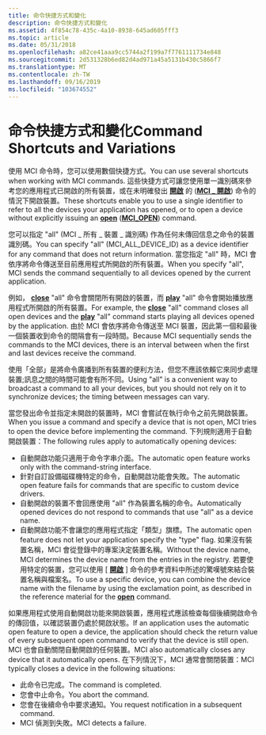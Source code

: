 ```yaml
---
title: 命令快捷方式和變化
description: 命令快捷方式和變化
ms.assetid: 4f854c78-435c-4a10-8938-645ad605fff3
ms.topic: article
ms.date: 05/31/2018
ms.openlocfilehash: a82ce41aaa9cc5744a2f199a7f7761111734e848
ms.sourcegitcommit: 2d531328b6ed82d4ad971a45a5131b430c5866f7
ms.translationtype: MT
ms.contentlocale: zh-TW
ms.lasthandoff: 09/16/2019
ms.locfileid: "103674552"
---
```

# <a name="command-shortcuts-and-variations"></a><span data-ttu-id="c1c0b-103">命令快捷方式和變化</span><span class="sxs-lookup"><span data-stu-id="c1c0b-103">Command Shortcuts and Variations</span></span>

<span data-ttu-id="c1c0b-104">使用 MCI 命令時，您可以使用數個快捷方式。</span><span class="sxs-lookup"><span data-stu-id="c1c0b-104">You can use several shortcuts when working with MCI commands.</span></span> <span data-ttu-id="c1c0b-105">這些快捷方式可讓您使用單一識別碼來參考您的應用程式已開啟的所有裝置，或在未明確發出 [**開啟**](open.md) 的 ([**MCI \_ 開啟**](mci-open.md)) 命令的情況下開啟裝置。</span><span class="sxs-lookup"><span data-stu-id="c1c0b-105">These shortcuts enable you to use a single identifier to refer to all the devices your application has opened, or to open a device without explicitly issuing an [**open**](open.md) ([**MCI\_OPEN**](mci-open.md)) command.</span></span>

<span data-ttu-id="c1c0b-106">您可以指定 "all" (MCI \_ 所有 \_ 裝置 \_ 識別碼) 作為任何未傳回信息之命令的裝置識別碼。</span><span class="sxs-lookup"><span data-stu-id="c1c0b-106">You can specify "all" (MCI\_ALL\_DEVICE\_ID) as a device identifier for any command that does not return information.</span></span> <span data-ttu-id="c1c0b-107">當您指定 "all" 時，MCI 會依序將命令傳送至目前應用程式所開啟的所有裝置。</span><span class="sxs-lookup"><span data-stu-id="c1c0b-107">When you specify "all", MCI sends the command sequentially to all devices opened by the current application.</span></span>

<span data-ttu-id="c1c0b-108">例如， [**close**](close.md) "all" 命令會關閉所有開啟的裝置，而 [**play**](play.md) "all" 命令會開始播放應用程式所開啟的所有裝置。</span><span class="sxs-lookup"><span data-stu-id="c1c0b-108">For example, the [**close**](close.md) "all" command closes all open devices and the [**play**](play.md) "all" command starts playing all devices opened by the application.</span></span> <span data-ttu-id="c1c0b-109">由於 MCI 會依序將命令傳送至 MCI 裝置，因此第一個和最後一個裝置收到命令的間隔會有一段時間。</span><span class="sxs-lookup"><span data-stu-id="c1c0b-109">Because MCI sequentially sends the commands to the MCI devices, there is an interval between when the first and last devices receive the command.</span></span>

<span data-ttu-id="c1c0b-110">使用「全部」是將命令廣播到所有裝置的便利方法，但您不應該依賴它來同步處理裝置;訊息之間的時間可能會有所不同。</span><span class="sxs-lookup"><span data-stu-id="c1c0b-110">Using "all" is a convenient way to broadcast a command to all your devices, but you should not rely on it to synchronize devices; the timing between messages can vary.</span></span>

<span data-ttu-id="c1c0b-111">當您發出命令並指定未開啟的裝置時，MCI 會嘗試在執行命令之前先開啟裝置。</span><span class="sxs-lookup"><span data-stu-id="c1c0b-111">When you issue a command and specify a device that is not open, MCI tries to open the device before implementing the command.</span></span> <span data-ttu-id="c1c0b-112">下列規則適用于自動開啟裝置：</span><span class="sxs-lookup"><span data-stu-id="c1c0b-112">The following rules apply to automatically opening devices:</span></span>

-   <span data-ttu-id="c1c0b-113">自動開啟功能只適用于命令字串介面。</span><span class="sxs-lookup"><span data-stu-id="c1c0b-113">The automatic open feature works only with the command-string interface.</span></span>
-   <span data-ttu-id="c1c0b-114">針對自訂設備磁碟機特定的命令，自動開啟功能會失敗。</span><span class="sxs-lookup"><span data-stu-id="c1c0b-114">The automatic open feature fails for commands that are specific to custom device drivers.</span></span>
-   <span data-ttu-id="c1c0b-115">自動開啟的裝置不會回應使用 "all" 作為裝置名稱的命令。</span><span class="sxs-lookup"><span data-stu-id="c1c0b-115">Automatically opened devices do not respond to commands that use "all" as a device name.</span></span>
-   <span data-ttu-id="c1c0b-116">自動開啟功能不會讓您的應用程式指定「類型」旗標。</span><span class="sxs-lookup"><span data-stu-id="c1c0b-116">The automatic open feature does not let your application specify the "type" flag.</span></span> <span data-ttu-id="c1c0b-117">如果沒有裝置名稱，MCI 會從登錄中的專案決定裝置名稱。</span><span class="sxs-lookup"><span data-stu-id="c1c0b-117">Without the device name, MCI determines the device name from the entries in the registry.</span></span> <span data-ttu-id="c1c0b-118">若要使用特定的裝置，您可以使用 [ [**開啟**](open.md) ] 命令的參考資料中所述的驚嘆號來結合裝置名稱與檔案名。</span><span class="sxs-lookup"><span data-stu-id="c1c0b-118">To use a specific device, you can combine the device name with the filename by using the exclamation point, as described in the reference material for the [**open**](open.md) command.</span></span>

<span data-ttu-id="c1c0b-119">如果應用程式使用自動開啟功能來開啟裝置，應用程式應該檢查每個後續開啟命令的傳回值，以確認裝置仍處於開啟狀態。</span><span class="sxs-lookup"><span data-stu-id="c1c0b-119">If an application uses the automatic open feature to open a device, the application should check the return value of every subsequent open command to verify that the device is still open.</span></span> <span data-ttu-id="c1c0b-120">MCI 也會自動關閉自動開啟的任何裝置。</span><span class="sxs-lookup"><span data-stu-id="c1c0b-120">MCI also automatically closes any device that it automatically opens.</span></span> <span data-ttu-id="c1c0b-121">在下列情況下，MCI 通常會關閉裝置：</span><span class="sxs-lookup"><span data-stu-id="c1c0b-121">MCI typically closes a device in the following situations:</span></span>

-   <span data-ttu-id="c1c0b-122">此命令已完成。</span><span class="sxs-lookup"><span data-stu-id="c1c0b-122">The command is completed.</span></span>
-   <span data-ttu-id="c1c0b-123">您會中止命令。</span><span class="sxs-lookup"><span data-stu-id="c1c0b-123">You abort the command.</span></span>
-   <span data-ttu-id="c1c0b-124">您會在後續命令中要求通知。</span><span class="sxs-lookup"><span data-stu-id="c1c0b-124">You request notification in a subsequent command.</span></span>
-   <span data-ttu-id="c1c0b-125">MCI 偵測到失敗。</span><span class="sxs-lookup"><span data-stu-id="c1c0b-125">MCI detects a failure.</span></span>

 

 




